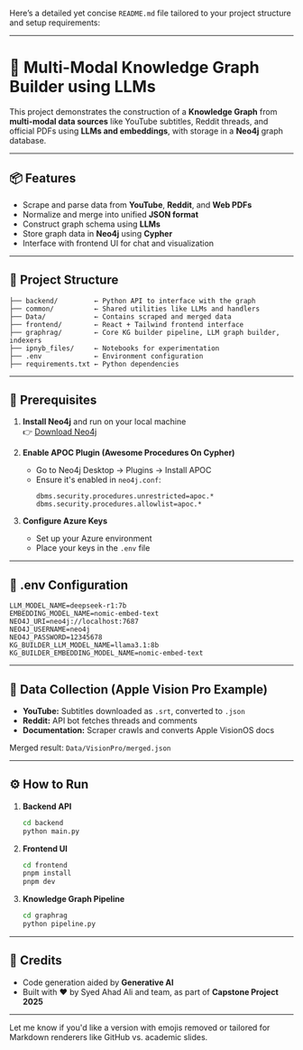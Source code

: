 Here’s a detailed yet concise `README.md` file tailored to your project structure and setup requirements:

---

# 🧠 Multi-Modal Knowledge Graph Builder using LLMs

This project demonstrates the construction of a **Knowledge Graph** from **multi-modal data sources** like YouTube subtitles, Reddit threads, and official PDFs using **LLMs and embeddings**, with storage in a **Neo4j** graph database.

---

## 📦 Features

- Scrape and parse data from **YouTube**, **Reddit**, and **Web PDFs**
- Normalize and merge into unified **JSON format**
- Construct graph schema using **LLMs**
- Store graph data in **Neo4j** using **Cypher**
- Interface with frontend UI for chat and visualization

---

## 🚀 Project Structure

```
├── backend/         ← Python API to interface with the graph
├── common/          ← Shared utilities like LLMs and handlers
├── Data/            ← Contains scraped and merged data
├── frontend/        ← React + Tailwind frontend interface
├── graphrag/        ← Core KG builder pipeline, LLM graph builder, indexers
├── ipnyb_files/     ← Notebooks for experimentation
├── .env             ← Environment configuration
├── requirements.txt ← Python dependencies
```

---

## 🔧 Prerequisites

1. **Install Neo4j** and run on your local machine  
   👉 [Download Neo4j](https://neo4j.com/download/)

2. **Enable APOC Plugin (Awesome Procedures On Cypher)**  
   - Go to Neo4j Desktop → Plugins → Install APOC
   - Ensure it's enabled in `neo4j.conf`:
     ```
     dbms.security.procedures.unrestricted=apoc.*
     dbms.security.procedures.allowlist=apoc.*
     ```

3. **Configure Azure Keys**  
   - Set up your Azure environment
   - Place your keys in the `.env` file

---

## 📄 .env Configuration

```env
LLM_MODEL_NAME=deepseek-r1:7b
EMBEDDING_MODEL_NAME=nomic-embed-text
NEO4J_URI=neo4j://localhost:7687
NEO4J_USERNAME=neo4j
NEO4J_PASSWORD=12345678
KG_BUILDER_LLM_MODEL_NAME=llama3.1:8b
KG_BUILDER_EMBEDDING_MODEL_NAME=nomic-embed-text
```

---

## 💾 Data Collection (Apple Vision Pro Example)

- **YouTube:** Subtitles downloaded as `.srt`, converted to `.json`
- **Reddit:** API bot fetches threads and comments
- **Documentation:** Scraper crawls and converts Apple VisionOS docs

Merged result: `Data/VisionPro/merged.json`

---

## ⚙️ How to Run

1. **Backend API**
   ```bash
   cd backend
   python main.py
   ```

2. **Frontend UI**
   ```bash
   cd frontend
   pnpm install
   pnpm dev
   ```

3. **Knowledge Graph Pipeline**
   ```bash
   cd graphrag
   python pipeline.py
   ```

---

## 📌 Credits

- Code generation aided by **Generative AI**
- Built with ❤️ by Syed Ahad Ali and team, as part of **Capstone Project 2025**

---

Let me know if you'd like a version with emojis removed or tailored for Markdown renderers like GitHub vs. academic slides.
